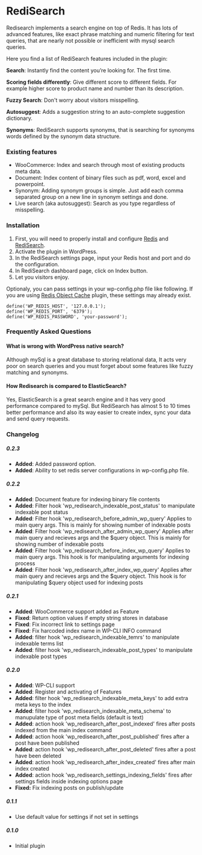 # RediSearch

Redisearch implements a search engine on top of Redis. It has lots of advanced features, like exact phrase matching and numeric filtering for text queries, that are nearly not possible or inefficient with mysql search queries.

Here you find a list of RediSearch features included in the plugin:

**Search**: Instantly find the content you’re looking for. The first time.

**Scoring fields differently**: Give different score to different fields. For example higher score to product name and number than its description.

**Fuzzy Search**: Don't worry about visitors misspelling.

**Autosuggest**: Adds a suggestion string to an auto-complete suggestion dictionary.

**Synonyms**: RediSearch supports synonyms, that is searching for synonyms words defined by the synonym data structure.

### Existing features

* WooCommerce: Index and search through most of existing products meta data.
* Document: Index content of binary files such as pdf, word, excel and powerpoint.
* Synonym: Adding synonym groups is simple. Just add each comma separated group on a new line in synonym settings and done.
* Live search (aka autosuggest): Search as you type regardless of misspelling.


### Installation
1. First, you will need to properly install and configure [Redis](https://redis.io/topics/quickstart) and [RediSearch](https://oss.redislabs.com/redisearch/Quick_Start/).
2. Activate the plugin in WordPress.
3. In the RediSearch settings page, input your Redis host and port and do the configuration.
4. In RediSearch dashboard page, click on Index button.
5. Let you visitors enjoy.

Optionaly, you can pass settings in your wp-config.php file like following. If you are using [Redis Object Cache](https://wordpress.org/plugins/redis-cache/) plugin, these settings may already exist.

```
define('WP_REDIS_HOST', '127.0.0.1');
define('WP_REDIS_PORT', '6379');
define('WP_REDIS_PASSWORD', 'your-password');
```


### Frequently Asked Questions

#### What is wrong with WordPress native search?

Although mySql is a great database to storing relational data, It acts very poor on search queries and you must forget about some features like fuzzy matching and synonyms.

#### How Redisearch is compared to ElasticSearch?

Yes, ElasticSearch is a great search engine and it has very good performance compared to mySql. But RediSearch has almost 5 to 10 times better performance and also its way easier to create index, sync your data and send query requests.

### Changelog

##### 0.2.3
* **Added**: Added password option.
* **Added**: Ability to set redis server configurations in wp-config.php file.

##### 0.2.2
* **Added**: Document feature for indexing binary file contents
* **Added**: Filter hook 'wp_redisearch_indexable_post_status' to manipulate indexable post status
* **Added**: Filter hook 'wp_redisearch_before_admin_wp_query' Applies to main query args. This is mainly for showing number of indexable posts
* **Added**: Filter hook 'wp_redisearch_after_admin_wp_query' Applies after main query and recieves args and the $query object. This is mainly for showing number of indexable posts
* **Added**: Filter hook 'wp_redisearch_before_index_wp_query' Applies to main query args. This hook is for manipulating arguments for indexing process
* **Added**: Filter hook 'wp_redisearch_after_index_wp_query' Applies after main query and recieves args and the $query object. This hook is for manipulating $query object used for indexing posts

##### 0.2.1
* **Added**: WooCommerce support added as Feature
* **Fixed**: Return option values if empty string stores in database
* **Fixed**: Fix incorrect link to settings page
* **Fixed**: Fix harcoded index name in WP-CLI INFO command
* **Added**: filter hook 'wp_redisearch_indexable_temrs' to manipulate indexable terms list
* **Added**: filter hook 'wp_redisearch_indexable_post_types' to manipulate indexable post types

##### 0.2.0
* **Added**: WP-CLI support
* **Added**: Register and activating of Features
* **Added**: filter hook 'wp_redisearch_indexable_meta_keys' to add extra meta keys to the index
* **Added**: filter hook 'wp_redisearch_indexable_meta_schema' to manupulate type of post meta fields (default is text)
* **Added**: action hook 'wp_redisearch_after_post_indexed' fires after posts indexed from the main index command
* **Added**: action hook 'wp_redisearch_after_post_published' fires after a post have been published
* **Added**: action hook 'wp_redisearch_after_post_deleted' fires after a post have been deleted
* **Added**: action hook 'wp_redisearch_after_index_created' fires after main index created
* **Added**: action hook 'wp_redisearch_settings_indexing_fields' fires after settings fields inside indexing options page
* **Fixed:** Fix indexing posts on publish/update

##### 0.1.1
* Use default value for settings if not set in settings

##### 0.1.0
* Initial plugin
